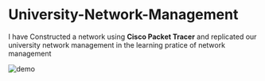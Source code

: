 # University-Network-Management
I have Constructed a network using **Cisco Packet Tracer** and replicated our university network management in the learning pratice of network management

![demo](https://github.com/snehalathaR/University-Network-Management/assets/129849249/5d456dff-e2f4-4f2c-b793-8bf7d32ecf4d)
